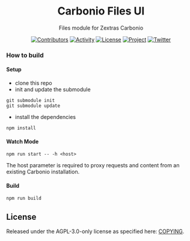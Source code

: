 <!--
SPDX-FileCopyrightText: 2022 Zextras <https://www.zextras.com>
SPDX-License-Identifier: AGPL-3.0-only
-->
<div align="center">
  <h1>Carbonio Files UI</h1>
</div>

<div align="center">

  Files module for Zextras Carbonio

  [![Contributors][contributors-badge]][contributors]
  [![Activity][activity-badge]][activity]
  [![License][license-badge]](COPYING)
  [![Project][project-badge]][project]
  [![Twitter][twitter-badge]][twitter]

</div>

### How to build

#### Setup

- clone this repo
- init and update the submodule
```
git submodule init
git submodule update
```
- install the dependencies
```
npm install
```

#### Watch Mode

```
npm run start -- -h <host>
```

The host parameter is required to proxy requests and content from an existing Carbonio installation.

#### Build

```
npm run build
```

## License

Released under the AGPL-3.0-only license as specified here: [COPYING](COPYING).


[contributors-badge]: https://img.shields.io/github/contributors/zextras/carbonio-files-ui "Contributors"
[contributors]: https://github.com/zextras/carbonio-files-ui/graphs/contributors "Contributors"
[activity-badge]: https://img.shields.io/github/commit-activity/m/zextras/carbonio-files-ui "Activity"
[activity]: https://github.com/zextras/carbonio-files-ui/pulse "Activity"
[license-badge]: https://img.shields.io/badge/license-AGPL%203-green "License AGPL 3"
[project-badge]: https://img.shields.io/badge/project-carbonio-informational "Project Carbonio"
[project]: https://www.zextras.com/carbonio/ "Project Carbonio"
[twitter-badge]: https://img.shields.io/twitter/follow/zextras?style=social&logo=twitter "Follow on Twitter"
[twitter]: https://twitter.com/intent/follow?screen_name=zextras "Follow Zextras on Twitter"
